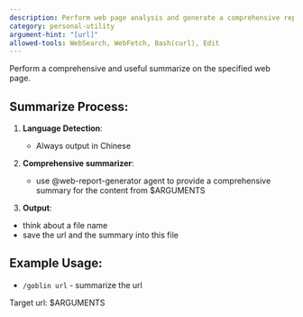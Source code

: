 ```yaml
---
description: Perform web page analysis and generate a comprehensive report
category: personal-utility
argument-hint: "[url]"
allowed-tools: WebSearch, WebFetch, Bash(curl), Edit
---
```


Perform a comprehensive and useful summarize on the specified web page.

## Summarize Process:

1. **Language Detection**:
   - Always output in Chinese

2. **Comprehensive summarizer**:
   - use @web-report-generator agent to provide a comprehensive summary for the content from $ARGUMENTS

3. **Output**:
  - think about a file name
  - save the url and the summary into this file

## Example Usage:
- `/goblin url` - summarize the url

Target url: $ARGUMENTS
